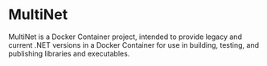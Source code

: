 # MultiNet
MultiNet is a Docker Container project, intended to provide legacy and current .NET versions in a Docker Container for use in building, testing, and publishing libraries and executables.
